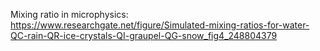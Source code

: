 Mixing ratio in microphysics: https://www.researchgate.net/figure/Simulated-mixing-ratios-for-water-QC-rain-QR-ice-crystals-QI-graupel-QG-snow_fig4_248804379

